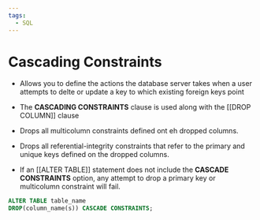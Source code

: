 ```yaml
---
tags:
  - SQL
---
```

# Cascading Constraints
- Allows you to define the actions the database server takes when a user attempts to delte or update a key to which existing foreign keys point
- The **CASCADING CONSTRAINTS** clause is used along with the [[DROP COLUMN]] clause
- Drops all multicolumn constraints defined ont eh dropped columns.
- Drops all referential-integrity constraints that refer to the primary and unique keys defined on the dropped columns.

- If an [[ALTER TABLE]] statement does not include the **CASCADE CONSTRAINTS** option, any attempt to drop a primary key or multicolumn constraint will fail.

```SQL
ALTER TABLE table_name
DROP(column_name(s)) CASCADE CONSTRAINTS; 
```

